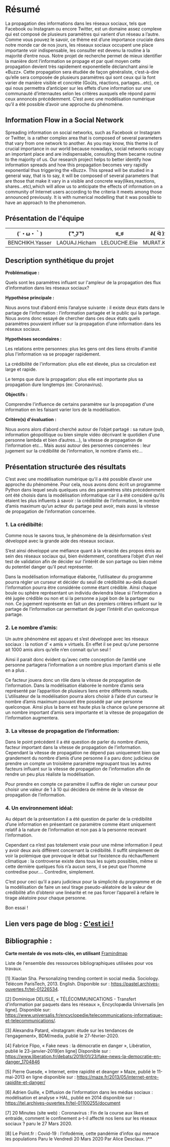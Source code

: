 # Résumé

La propagation des informations dans les réseaux sociaux, tels que Facebook ou Instagram ou encore Twitter, est un domaine assez complexe qui est composé de plusieurs paramètres qui varient d’un réseau a l’autre. 
Comme vous pouvez le savoir, ce thème est d’une importance cruciale dans notre monde car de nos jours, les réseaux sociaux occupent une place importante voir indispensable, les consulter  est devenu la routine à la majorité d’entre nous.
Notre projet de recherche permet de mieux identifier la manière dont l’information  se propage et par quel moyen cette propagation devient très rapidement exponentielle déclanchant ainsi le «Buzz». 
Cette propagation sera étudiée de façon généraliste, c’est-à-dire qu’elle sera composée de plusieurs paramètres qui sont ceux qui la font varier de manière visible et concrète (Goûts, réactions, partages...etc), ce qui nous permettra d’anticiper sur les effets d’une information sur une communauté d’internautes selon les critères auxquels elle répond parmi ceux annoncés précédemment.
C’est avec une modélisation numérique qu’il a été possible d’avoir une approche du phénomène.

## Information Flow in a Social Network

Spreading information on social networks, such as Facebook or Instagram or Twitter, is a rather complex area that is composed of several parameters that vary from one network to another.
As you may know, this theme is of crucial importance in our world because nowadays, social networks occupy an important place and are indispensable, consulting them became routine to the majority of us.
Our research project helps to better identify how information spreads and how this propagation becomes very rapidly exponential thus triggering the «Buzz».
This spread will be studied in a general way, that is to say, it will be composed of several parameters that are those that make it vary in a visible and concrete way(likes,reactions, shares...etc),which will allow us to anticipate the effects of information on a community of Internet users according to the criteria it meets among those announced previously.
It is with numerical modelling that it was possible to have an approach to the phenomenon.

## Présentation de l'équipe

|(´・ω・｀)| ( ͡° ͜ʖ ͡°) | ಠ_ಠ | ᕕ( ᐛ )ᕗ |
|-----|--|--|--|
| BENCHIKH.Yasser | LAOUAJ.Hicham | LELOUCHE.Elie  | MURAT.Kévin  |


## Description synthétique du projet

**Problématique :** 

Quels sont les paramètres influant sur l'ampleur de la propagation des flux d’information dans les réseaux sociaux?

**Hypothèse principale :** 

Nous avons tout d’abord émis l’analyse suivante : il existe deux états dans le partage de l’information : l’information partagée et le public qui la partage. Nous avons donc essayé de chercher dans ces deux états quels paramètres pouvaient influer sur la propagation d’une information dans les réseaux sociaux.

**Hypothèses secondaires :**
 
Les relations entre personnes: plus les gens ont des liens étroits d'amitié plus l'information va se propager rapidement.

La crédibilité de l'information: plus elle est élevée, plus sa circulation est large et rapide.        

Le temps que dure la propagation: plus elle est importante plus sa propagation dure longtemps (ex: Coronavirus).

**Objectifs :** 

Comprendre l'influence de certains paramètre sur la propagation d'une information en les faisant varier lors de la modélisation.

**Critère(s) d'évaluation :**
 
Nous avons alors d’abord cherché autour de l’objet partagé : sa nature (pub, information géopolitique ou bien simple vidéo décrivant le quotidien d’une personne lambda et bien d’autres…), la vitesse de propagation de l’information etc...
Mais aussi autour des personnes concernées : leur jugement sur la crédibilité de l’information, le nombre d’amis  etc...

## Présentation structurée des résultats

C’est avec une modélisation numérique qu’il a été possible d’avoir une approche du phénomène. 
Pour cela, nous avons donc écrit un programme Python dans lequel seuls quelques uns des paramètres sités précédemment ont été choisis dans la modélisation informatique car il a été considéré qu’ils étaient les plus influents à savoir : la crédibilité de l’information, le nombre d’amis maximum qu’un acteur du partage peut avoir, mais aussi la vitesse de propagation de l’information concernée.

### 1. La crédibilté:

Comme nous le savons tous, le phénomène de la désinformation s’est développé avec la grande aide des réseaux sociaux.

S’est ainsi développé une méfiance quant à la véracité des propos émis au sein des réseaux sociaux qui, bien évidemment, constituera l’objet d’un réel test de validation afin de décider sur l’intérêt de son partage ou bien même du potentiel danger qu’il peut représenter.

Dans la modélisation informatique élaborée, l’utilisateur du programme pourra régler un curseur et décider du seuil de crédibilité au-delà duquel l’information pourra être considérée comme étant crédible. 
Ainsi chaque boule ou sphère représentant un individu deviendra bleue si l’information a été jugée crédible ou non et si la personne a jugé bon de la partager ou non.
Ce jugement représente en fait un des premiers critères influant sur le partage de l’information car permettant de juger l’intérêt d’un quelconque partage.

### 2. Le nombre d’amis:

Un autre phénomène est apparu et s’est développé avec les réseaux sociaux : la   notion d’ « amis » virtuels. 
En effet il se peut qu’une personne ait 1000 amis alors qu’elle n’en connait qu’un seul !

Ainsi il parait donc évident qu’avec cette conception de l’amitié une personne partagera l’information a un nombre plus important d’amis si elle en a plus .

Ce facteur jouera donc un rôle dans la vitesse de propagation de l’information.
Dans la modélisation élaborée le nombre d’amis sera représenté par l’apparition de plusieurs liens entre différents nœuds.
L’utilisateur de la modélisation pourra alors choisir à l’aide d’un curseur le nombre d’amis maximum pouvant être possédé par une personne quelconque.
Ainsi plus la barre est haute plus la chance qu’une personne ait un nombre important d’amis sera importante et la vitesse de propagation de l’information augmentera.

### 3. La vitesse de propagation de l’information:

Dans le point précédent il a été question de parler du nombre d’amis, facteur important dans la vitesse de propagation de l’information.
Cependant la vitesse de propagation ne dépend pas uniquement bien que grandement du nombre d’amis d’une personne il a paru donc judicieux de prendre un compte un troisième paramètre regroupant tous les autres facteurs influant sur la vitesse de propagation de l’information afin de rendre un peu plus réaliste la modélisation.

Pour prendre en compte ce paramètre il suffira de régler un curseur pour choisir une valeur de 1 à 10 qui décidera de même de la vitesse de propagation de l’information.

### 4. Un environnement idéal:

Au départ de la présentation il a été question de parler de la crédibilité d’une information en présentant ce paramètre comme étant uniquement relatif à la nature de l’information et non pas à la personne recevant l’information.

Cependant ca n’est pas totalement vraie pour une même information il peut y avoir deux avis différent concernant la crédibilité. Il suffit simplement de voir la polémique que provoque le débat sur l’existence du réchauffement climatique : la controverse existe dans tous les sujets possibles, même si cette dernière quelques fois n’a aucun sens, il se peut que l’homme contredise pour…. Contredire, simplement.

C’est pour ceci qu’il a paru judicieux pour la simplicité du programme et de la modélisation de faire un seul tirage pseudo-aléatoire de la valeur de crédibilité afin d’obtenir une linéarité et ne pas forcer l’appareil à refaire le tirage aléatoire pour chaque personne.

Bon essai !

## Lien vers page de blog : <a href="https://are2020-mardi.github.io/Flux-d-informations-dans-un-reseau-social"> C'est ici ! </a>

## Bibliographie :

**Carte mentale de vos mots-clés, en utilisant** <a href="https://framindmap.org/mindmaps/index.html">Framindmap </a> 




Liste de l'ensemble des ressources bibliographiques utilisées pour vos travaux. 

[1] Xiaolan Sha. Personalizing trending content in social media. Sociology.  Télécom ParisTech, 2013. English. Disponible sur : https://pastel.archives-ouvertes.fr/tel-01226534.
                                                                                                           
[2] Dominique DELISLE, « TÉLÉCOMMUNICATIONS - Transfert d'information par paquets dans les réseaux », Encyclopædia Universalis [en ligne]. Disponible sur: https://www.universalis.fr/encyclopedie/telecommunications-informatique-et-telecommunications/.
                                                                                                                           
[3] Alexandra Patard, «Instagram: étude sur les tendances de l’engagement», BDM/media, publié le 27-février-2020.
                                                                                                                                                               
[4] Fabrice Flipo, « Fake news : la démocratie en danger »,
Libération, publié le 23-janvier-2019[en ligne] Disponible sur : https://www.liberation.fr/debats/2019/01/23/fake-news-la-democratie-en-danger_1704846

[5] Pierre Guesde, « Internet, entre rapidité et deanger »
Maze, publié le 11-mai-2013 en ligne disponible sur :
https://maze.fr/2013/05/internet-entre-rapidite-et-danger/

[6] Adrien Guille, « Diffusion de l’information dans les médias sociaux : modélisation et analyse »
HAL, publié en 2014 disponible sur :
https://tel.archives-ouvertes.fr/tel-01100255/document

[7] 20 Minutes (site web) : Coronavirus : Fin de la course aux likes et entraide, comment le confinement a-t-il affecté nos liens sur les réseaux sociaux ? paru le 27 Mars 2020.

[8] Le Point.fr : Covid-19 : l’infodémie, cette pandémie d’infox qui menace les populations Paru le Vendredi 20 Mars 2020 Par Alice Desclaux. )**
